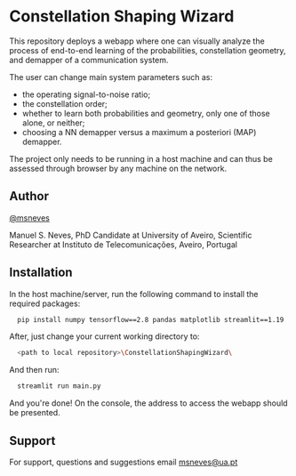 
# Constellation Shaping Wizard

This repository deploys a webapp where one can visually analyze the process of end-to-end learning of the probabilities, constellation geometry, and demapper of a communication system. 

The user can change main system parameters such as: 
- the operating signal-to-noise ratio;
- the constellation order;
- whether to learn both probabilities and geometry, only one of those alone, or neither;
- choosing a NN demapper versus a maximum a posteriori (MAP) demapper.

The project only needs to be running in a host machine and can thus be assessed through browser by any machine on the network.
## Author

[@msneves](https://www.github.com/msneves)

Manuel S. Neves, 
PhD Candidate at University of Aveiro, Scientific Researcher at Instituto de Telecomunicações, Aveiro, Portugal


## Installation

In the host machine/server, run the following command to install the required packages:
```bash
  pip install numpy tensorflow==2.8 pandas matplotlib streamlit==1.19
```

After, just change your current working directory to: 

```bash
  <path to local repository>\ConstellationShapingWizard\
```

And then run:
```bash
  streamlit run main.py
```

And you're done! On the console, the address to access the webapp should be presented.

## Support

For support, questions and suggestions email msneves@ua.pt


